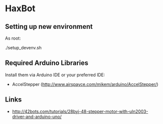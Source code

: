 # HaxBot

## Setting up new environment

As root:

./setup_devenv.sh


## Required Arduino Libraries

Install them via Arduino IDE or your preferred IDE:

* AccelStepper (http://www.airspayce.com/mikem/arduino/AccelStepper/)


## Links

* http://42bots.com/tutorials/28byj-48-stepper-motor-with-uln2003-driver-and-arduino-uno/
